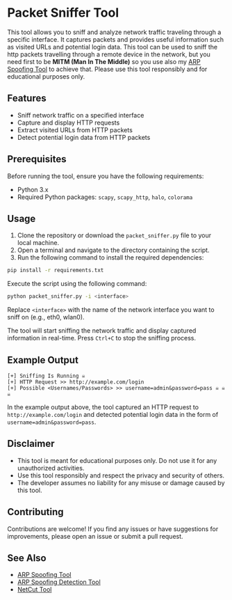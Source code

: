 
# Packet Sniffer Tool

This tool allows you to sniff and analyze network traffic traveling through a specific interface. It captures packets and provides useful information such as visited URLs and potential login data. This tool can be used to sniff the http  packets travelling through a remote device in the network, but you need first to be **MITM (Man In The Middle)** so you use also my  [ARP Spoofing Tool](https://github.com/Saalehh/Networks-Penetration-Testing/tree/main/ARP%20Spoofing%20Tool "ARP Spoofing Tool") to achieve that. Please use this tool responsibly and for educational purposes only.


## Features

- Sniff network traffic on a specified interface
- Capture and display HTTP requests
- Extract visited URLs from HTTP packets
- Detect potential login data from HTTP packets

## Prerequisites

Before running the tool, ensure you have the following requirements:

- Python 3.x
- Required Python packages: `scapy`, `scapy_http`, `halo`, `colorama`

## Usage 

1. Clone the repository or download the `packet_sniffer.py` file to your local machine. 
2. Open a terminal and navigate to the directory containing the script. 
3. Run the following command to install the required dependencies:
```bash
pip install -r requirements.txt
```

Execute the script using the following command:
 ```bash
python packet_sniffer.py -i <interface>
```
 
Replace `<interface>` with the name of the network interface you want to sniff on (e.g., eth0, wlan0).

The tool will start sniffing the network traffic and display captured information in real-time. Press `Ctrl+C` to stop the sniffing process.

## Example Output

```
[+] Sniffing Is Running ☠️ 
[+] HTTP Request >> http://example.com/login 
[+] Possible <Usernames/Passwords> >> username=admin&password=pass ☠️ ☠️ ☠️
```

In the example output above, the tool captured an HTTP request to `http://example.com/login` and detected potential login data in the form of `username=admin&password=pass`.

## Disclaimer

- This tool is meant for educational purposes only. Do not use it for any unauthorized activities.
- Use this tool responsibly and respect the privacy and security of others.
- The developer assumes no liability for any misuse or damage caused by this tool.

## Contributing

Contributions are welcome! If you find any issues or have suggestions for improvements, please open an issue or submit a pull request.

## See Also

- [ARP Spoofing Tool](https://github.com/Saalehh/Networks-Penetration-Testing/tree/main/ARP%20Spoofing%20Tool "ARP Spoofing Tool")
- [ARP Spoofing Detection Tool](https://github.com/Saalehh/Networks-Penetration-Testing/tree/main/ARP%20Spoofing%20Detection%20Tool)
- [NetCut Tool](https://github.com/Saalehh/Networks-Penetration-Testing/tree/main/NetCut%20Tool "NetCut Tool")